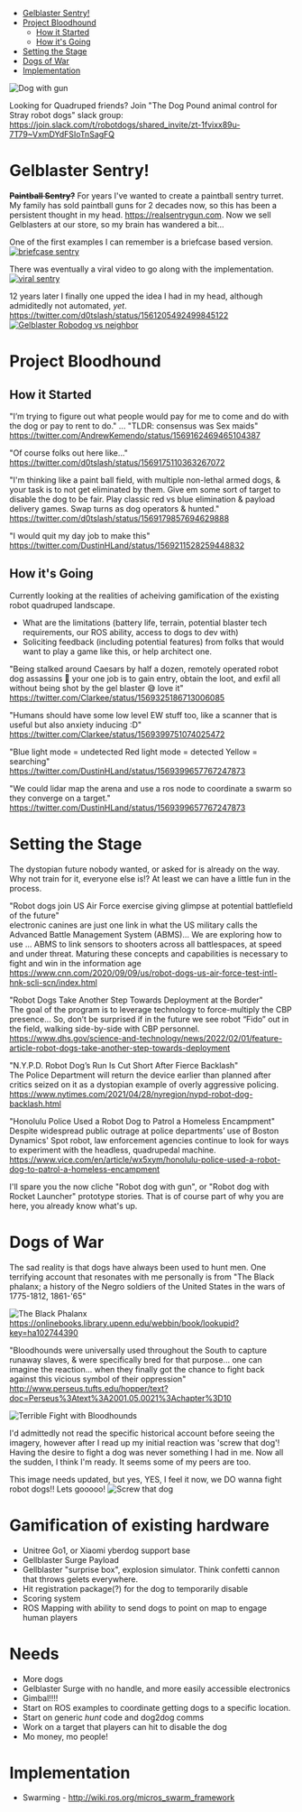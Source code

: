 * [Gelblaster Sentry!](#gelblaster-sentry)
* [Project Bloodhound](#project-bloodhound)
   * [How it Started](#how-it-started)
   * [How it's Going](#how-its-going)
* [Setting the Stage](#setting-the-stage)
* [Dogs of War](#dogs-of-war)
* [Implementation](#implementation)

![Dog with gun](https://github.com/MAVProxyUser/BloodHounds/blob/main/dog_with_gun.png)

Looking for Quadruped friends? Join "The Dog Pound animal control for Stray robot dogs" slack group: 
https://join.slack.com/t/robotdogs/shared_invite/zt-1fvixx89u-7T79~VxmDYdFSIoTnSagFQ

# Gelblaster Sentry!
**~~Paintball Sentry?~~**
For years I've wanted to create a paintball sentry turret. My family has sold paintball guns for 2 decades now, so this has been a persistent thought in my head. https://realsentrygun.com. Now we sell Gelblasters at our store, so my brain has wandered a bit... 

One of the first examples I can remember is a briefcase based version. 
[![briefcase sentry](http://img.youtube.com/vi/mP6LgxkhMzY/0.jpg)](https://www.youtube.com/watch?v=mP6LgxkhMzY)<br>

There was eventually a viral video to go along with the implementation. 
[![viral sentry](http://img.youtube.com/vi/6QcfZGDvHU8/0.jpg)](https://www.youtube.com/watch?v=6QcfZGDvHU8)<br>

12 years later I finally one upped the idea I had in my head, although admiditedly not automated, *yet*. 
https://twitter.com/d0tslash/status/1561205492499845122
[![Gelblaster Robodog vs neighbor](http://img.youtube.com/vi/7_qtMKeWV4M/0.jpg)](https://www.youtube.com/watch?v=7_qtMKeWV4M)<br>

# Project Bloodhound

## How it Started
"I’m trying to figure out what people would pay for me to come and do with the dog or pay to rent to do."
...
"TLDR: consensus was Sex maids"<br>
https://twitter.com/AndrewKemendo/status/1569162469465104387

"Of course folks out here like..."<br>
https://twitter.com/d0tslash/status/1569175110363267072

"I'm thinking like a paint ball field, with multiple non-lethal armed dogs, & your task is to not get eliminated by them. Give em some sort of 
target to disable the dog to be fair. Play classic red vs blue elimination & payload delivery games. Swap turns as dog operators & hunted."<br>
https://twitter.com/d0tslash/status/1569179857694629888

"I would quit my day job to make this"<br>
https://twitter.com/DustinHLand/status/1569211528259448832

## How it's Going
Currently looking at the realities of acheiving gamification of the existing robot quadruped landscape. 
- What are the limitations (battery life, terrain, potential blaster tech requirements, our ROS ability, access to dogs to dev with)
- Soliciting feedback (including potential features) from folks that would want to play a game like this, or help architect one. 

"Being stalked around Caesars by half a dozen, remotely operated robot dog assassins 🤔 your one job is to gain entry, obtain the loot, and exfil all without being shot by the gel blaster 😅 love it"<br>
https://twitter.com/Clarkee/status/1569325186713006085

"Humans should have some low level EW stuff too, like a scanner that is useful but also anxiety inducing :D"<br>
https://twitter.com/Clarkee/status/1569399751074025472

"Blue light mode = undetected
Red light mode = detected
Yellow = searching"<br>
https://twitter.com/DustinHLand/status/1569399657767247873

"We could lidar map the arena and use a ros node to coordinate a swarm so they converge on a target."<br>
https://twitter.com/DustinHLand/status/1569399657767247873

# Setting the Stage
The dystopian future nobody wanted, or asked for is already on the way. Why not train for it, everyone else is!? At least we can have a little fun in the process. 

"Robot dogs join US Air Force exercise giving glimpse at potential battlefield of the future"<br>
electronic canines are just one link in what the US military calls the Advanced Battle Management System (ABMS)... We are exploring how to use ... ABMS to link sensors to shooters across all battlespaces, at speed and under threat. Maturing these concepts and capabilities is necessary to fight and win in the information age<br>
https://www.cnn.com/2020/09/09/us/robot-dogs-us-air-force-test-intl-hnk-scli-scn/index.html

"Robot Dogs Take Another Step Towards Deployment at the Border"<br>
The goal of the program is to leverage technology to force-multiply the CBP presence... So, don’t be surprised if in the future we see robot “Fido” out in the field, walking side-by-side with CBP personnel.<br>
https://www.dhs.gov/science-and-technology/news/2022/02/01/feature-article-robot-dogs-take-another-step-towards-deployment

"N.Y.P.D. Robot Dog’s Run Is Cut Short After Fierce Backlash"<br>
The Police Department will return the device earlier than planned after critics seized on it as a dystopian example of overly aggressive policing.<br>
https://www.nytimes.com/2021/04/28/nyregion/nypd-robot-dog-backlash.html

"Honolulu Police Used a Robot Dog to Patrol a Homeless Encampment"<br>
Despite widespread public outrage at police departments’ use of Boston Dynamics' Spot robot, law enforcement agencies continue to look for ways to experiment with the headless, quadrupedal machine.<br>
https://www.vice.com/en/article/wx5xym/honolulu-police-used-a-robot-dog-to-patrol-a-homeless-encampment

I'll spare you the now cliche "Robot dog with gun", or "Robot dog with Rocket Launcher" prototype stories. That is of course part of why you are here, you already know what's up.

# Dogs of War
The sad reality is that dogs have always been used to hunt men. One terrifying account that resonates with me personally is from "The Black phalanx; a history of the Negro soldiers of the United States in the wars of 1775-1812, 1861-'65"

![The Black Phalanx](https://github.com/MAVProxyUser/BloodHounds/blob/main/BlackPhalanx.jpg)
https://onlinebooks.library.upenn.edu/webbin/book/lookupid?key=ha102744390

"Bloodhounds were universally used throughout the South to capture runaway slaves, & were specifically bred for that purpose...  one can imagine the reaction... when they finally got the chance to fight back against this vicious symbol of their oppression"<br> 
http://www.perseus.tufts.edu/hopper/text?doc=Perseus%3Atext%3A2001.05.0021%3Achapter%3D10

![Terrible Fight with Bloodhounds](https://github.com/MAVProxyUser/BloodHounds/blob/main/TerribleFightWithBloodhounds.png)

I'd admittedly not read the specific historical account before seeing the imagery, however after I read up my initial reaction was 'screw that dog'! Having the desire to 
fight a dog was never something I had in me. Now all the sudden, I think I'm ready. It seems some of my peers are too. 

This image needs updated, but yes, YES, I feel it now, we DO wanna fight robot dogs!! Lets gooooo! 
![Screw that dog](https://github.com/MAVProxyUser/BloodHounds/blob/main/ScrewThatDog.png)

# Gamification of existing hardware

- Unitree Go1, or Xiaomi yberdog support base
- Gellblaster Surge Payload
- Gellblaster "surprise box", explosion simulator. Think confetti cannon that throws gelets everywhere. 
- Hit registration package(?) for the dog to temporarily disable
- Scoring system
- ROS Mapping with ability to send dogs to point on map to engage human players

# Needs
- More dogs
- Gelblaster Surge with no handle, and more easily accessible electronics
- Gimbal!!!!
- Start on ROS examples to coordinate getting dogs to a specific location. 
- Start on generic *hunt* code and dog2dog comms
- Work on a target that players can hit to disable the dog
- Mo money, mo people! 

# Implementation
- Swarming - http://wiki.ros.org/micros_swarm_framework
